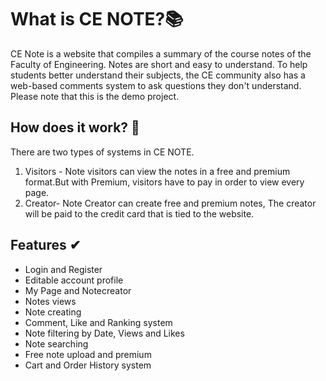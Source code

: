 # What is CE NOTE?📚

CE Note is a website that compiles a summary of the course notes of the Faculty of Engineering. Notes are short and easy to understand. To help students better understand their subjects, the CE community also has a web-based comments system to ask questions they don't understand. Please note that this is the demo project.



## How does it work? 📌

There are two types of systems in CE NOTE. 

1. Visitors - Note visitors can view the notes in a free and premium format.But with Premium, visitors have to pay in order to view every page.
2. Creator- Note Creator can create free and premium notes, The creator will be paid to the credit card that is tied to the website.



##  Features ✔

- Login and Register
- Editable account profile
- My Page and Notecreator
- Notes views
- Note creating
- Comment, Like and Ranking system
- Note filtering by Date, Views and Likes
- Note searching
- Free note upload and premium
- Cart and Order History system
